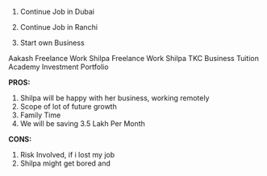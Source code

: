 
1. Continue Job in Dubai



2. Continue Job in Ranchi



3. Start own Business

Aakash Freelance Work
Shilpa Freelance Work
Shilpa TKC Business
Tuition Academy
Investment Portfolio

**PROS:**
1. Shilpa will be happy with her business, working remotely
2. Scope of lot of future growth
3. Family Time
4.  We will be saving 3.5 Lakh Per Month

**CONS:**
1. Risk Involved, if i lost my job
2. Shilpa might get bored and 

